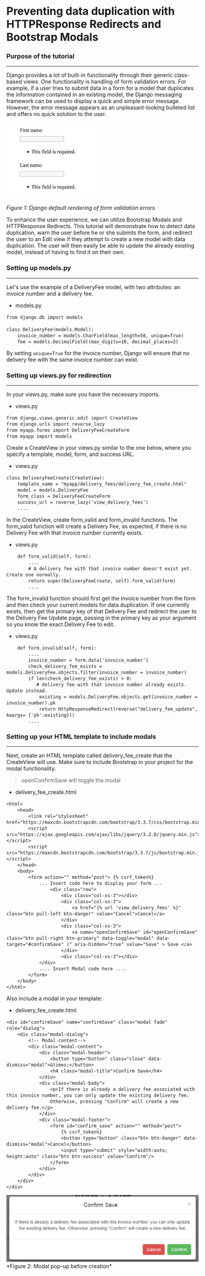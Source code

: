 Preventing data duplication with HTTPResponse Redirects and Bootstrap Modals
=======================================================================

### Purpose of the tutorial
----------

Django provides a lot of built-in functionality through their generic class-based views. One functionality is handling of form validation errors. For example, if a user tries to submit data in a form for a model that duplicates the information contained in an existing model, the Django messaging framework can be used to display a quick and simple error message. However, the error message appears as an unpleasant-looking bulleted list and offers no quick solution to the user. 

<img src="images/django_messages.png"/>

*Figure 1: Django default rendering of form validation errors*

To enhance the user experience, we can utilize Bootstrap Modals and HTTPResponse Redirects. This tutorial will demonstrate how to detect data duplication, warn the user before he or she submits the form, and redirect the user to an Edit view if they attempt to create a new model with data duplication. The user will then easily be able to update the already existing model, instead of having to find it on their own.

### Setting up models.py
----------
Let's use the example of a DeliveryFee model, with two attributes: an invoice number and a delivery fee.

* models.py  
```
from django.db import models

class DeliveryFee(models.Model):
    invoice_number = models.CharField(max_length=50, unique=True)
    fee = models.DecimalField((max_digits=10, decimal_places=2)
```
By setting ```unique=True``` for the invoice number, Django will ensure that no delivery fee with the same invoice number can exist.

### Setting up views.py for redirection
----------
In your views.py, make sure you have the necessary imports.

* views.py  
```
from django.views.generic.edit import CreateView
from django.urls import reverse_lazy
from myapp.forms import DeliveryFeeCreateForm
from myapp import models

```
Create a CreateView in your views.py similar to the one below, where you specify a template, model, form, and success URL.

* views.py  
```
class DeliveryFeeCreate(CreateView):
    template_name = "myapp/delivery_fees/delivery_fee_create.html"
    model = models.DeliveryFee
    form_class = DeliveryFeeCreateForm
    success_url = reverse_lazy('view_delivery_fees')
    ....
```
In the CreateView, create form_valid and form_invalid functions. The form_valid function will create a Delivery Fee, as expected, if there is no Delivery Fee with that invoice number currently exists.

* views.py  
```
    def form_valid(self, form):
        ....
        # A delivery fee with that invoice number doesn't exist yet. Create one normally.
        return super(DeliveryFeeCreate, self).form_valid(form)
        ....
```

The form_invalid function should first get the invoice number from the form and then check your current models for data duplication. If one currently exists, then get the primary key of that Delivery Fee and redirect the user to the Delivery Fee Update page, passing in the primary key as your argument so you know the exact Delivery Fee to edit.
* views.py 
```
    def form_invalid(self, form):
        ....
        invoice_number = form.data['invoice_number']
        check_delivery_fee_exists = models.DeliveryFee.objects.filter(invoice_number = invoice_number)
        if len(check_delivery_fee_exists) > 0:
           # delivery fee with that invoice number already exists. Update instead.
            existing = models.DeliveryFee.objects.get(invoice_number = invoice_number).pk
            return HttpResponseRedirect(reverse("delivery_fee_update", kwargs= {'pk':existing}))
        ....
```
### Setting up your HTML template to include modals
----------
Next, create an HTML template called delivery_fee_create that the CreateView will use. 
Make sure to include Bootstrap in your project for the modal functionality.
> openConfirmSave will toggle the modal

* delivery_fee_create.html
```
<html>
    <head>
        <link rel="stylesheet" href="https://maxcdn.bootstrapcdn.com/bootstrap/3.3.7/css/bootstrap.min.css">
        <script src="https://ajax.googleapis.com/ajax/libs/jquery/3.2.0/jquery.min.js"></script>
        <script src="https://maxcdn.bootstrapcdn.com/bootstrap/3.3.7/js/bootstrap.min.js"></script>
    </head>
    <body>
        <form action="" method="post"> {% csrf_token%}
            ... Insert code here to display your form ...
                <div class="row">
                    <div class="col-xs-3"></div>
                    <div class="col-xs-3">
                        <a href="{% url 'view_delivery_fees' %}" class="btn pull-left btn-danger" value="Cancel">Cancel</a>
                    </div>
                    <div class="col-xs-3">
                        <a name="openConfirmSave" id="openConfirmSave" class="btn pull-right btn-primary" data-toggle="modal" data-target="#confirmSave" )" aria-hidden="true" value="Save" > Save </a>
                    </div>
                    <div class="col-xs-3"></div>
            </div>
            .... Insert Modal code here ....
        </form>
    </body>
</html>
```

Also include a modal in your template:
  
* delivery_fee_create.html
```
<div id="confirmSave" name="confirmSave" class="modal fade" role="dialog">
    <div class="modal-dialog">
        <!-- Modal content-->
        <div class="modal-content">
            <div class="modal-header">
                <button type="button" class="close" data-dismiss="modal">&times;</button>
                <h4 class="modal-title">Confirm Save</h4>
            </div>
            <div class="modal-body">
                <p>If there is already a delivery fee associated with this invoice number, you can only update the existing delivery fee.
                Otherwise, pressing "Confirm" will create a new delivery fee.</p>
            </div>
            <div class="modal-footer">
                <form id="confirm_save" action="" method="post">
                    {% csrf_token%} 
                    <button type="button" class="btn btn-danger" data-dismiss="modal">Cancel</button>
                    <input type="submit" style="width:auto; height:auto" class="btn btn-success" value="Confirm"/>
                </form>
            </div>
        </div>
    </div>
</div>
```  

<img src="images/modal.png"/>
*Figure 2: Modal pop-up before creation*
